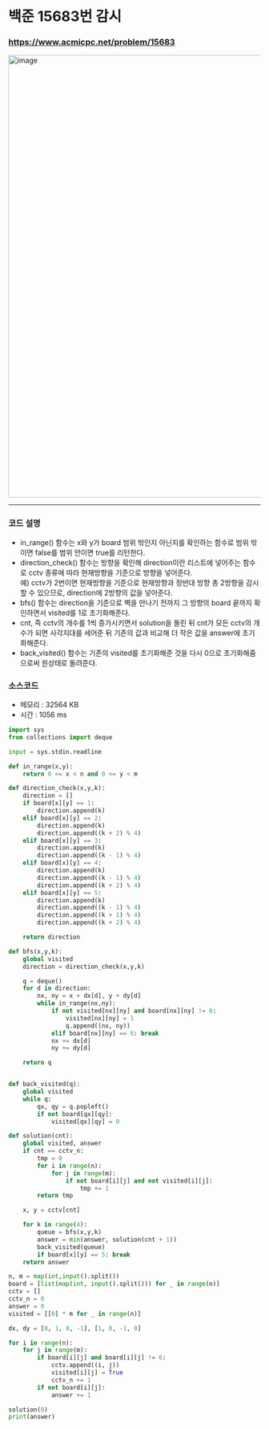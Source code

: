 백준 15683번 감시
==================

### <https://www.acmicpc.net/problem/15683>
<img width="882" alt="image" src="https://user-images.githubusercontent.com/83554018/158316003-0f85ada1-0b85-4ac7-bcd1-8d7b51b20e4e.png">

<hr>

### 코드 설명
+ in_range() 함수는 x와 y가 board 범위 밖인지 아닌지를 확인하는 함수로 범위 밖이면 false를 범위 안이면 true를 리턴한다.
+ direction_check() 함수는 방향을 확인해 direction이란 리스트에 넣어주는 함수로 cctv 종류에 따라 현재방향을 기준으로 방향을 넣어준다. <br> 예) cctv가 2번이면 현재방향을 기준으로 현재방향과 정반대 방향 총 2방향을 감시할 수 있으므로, direction에 2방향의 값을 넣어준다.
+ bfs() 함수는 direction을 기준으로 벽을 만나기 전까지 그 방향의 board 끝까지 확인하면서 visited를 1로 초기화해준다.
+ cnt, 즉 cctv의 개수를 1씩 증가시키면서 solution을 돌린 뒤 cnt가 모든 cctv의 개수가 되면 사각지대를 세어준 뒤 기존의 값과 비교해 더 작은 값을 answer에 초기화해준다.
+ back_visited() 함수는 기존의 visited를 초기화해준 것을 다시 0으로 초기화해줌으로써 원상태로 돌려준다.  

### 소스코드
+ 메모리 : 32564 KB
+ 시간 : 1056 ms
```python
import sys
from collections import deque

input = sys.stdin.readline

def in_range(x,y):
	return 0 <= x < n and 0 <= y < m

def direction_check(x,y,k):
	direction = []
	if board[x][y] == 1: 
		direction.append(k)
	elif board[x][y] == 2:
		direction.append(k)
		direction.append((k + 2) % 4)
	elif board[x][y] == 3:
		direction.append(k)
		direction.append((k - 1) % 4)
	elif board[x][y] == 4:
		direction.append(k)
		direction.append((k - 1) % 4)
		direction.append((k + 2) % 4)
	elif board[x][y] == 5:
		direction.append(k)
		direction.append((k - 1) % 4)
		direction.append((k + 1) % 4)
		direction.append((k + 2) % 4)

	return direction

def bfs(x,y,k):
	global visited
	direction = direction_check(x,y,k)

	q = deque()
	for d in direction: 
		nx, ny = x + dx[d], y + dy[d]
		while in_range(nx,ny): 
			if not visited[nx][ny] and board[nx][ny] != 6: 
				visited[nx][ny] = 1 
				q.append((nx, ny))
			elif board[nx][ny] == 6: break 
			nx += dx[d]
			ny += dy[d]

	return q


def back_visited(q):
	global visited
	while q:
		qx, qy = q.popleft()
		if not board[qx][qy]:
			visited[qx][qy] = 0

def solution(cnt):
	global visited, answer
	if cnt == cctv_n:
		tmp = 0
		for i in range(n):
			for j in range(m):
				if not board[i][j] and not visited[i][j]:
					tmp += 1
		return tmp

	x, y = cctv[cnt]

	for k in range(4):
		queue = bfs(x,y,k)
		answer = min(answer, solution(cnt + 1))
		back_visited(queue)
		if board[x][y] == 5: break
	return answer

n, m = map(int,input().split())
board = [list(map(int, input().split())) for _ in range(n)]
cctv = []
cctv_n = 0 
answer = 0 
visited = [[0] * m for _ in range(n)]

dx, dy = [0, 1, 0, -1], [1, 0, -1, 0]

for i in range(n):
	for j in range(m):
		if board[i][j] and board[i][j] != 6:
			cctv.append((i, j))
			visited[i][j] = True
			cctv_n += 1
		if not board[i][j]:
			answer += 1

solution(0)
print(answer)

```
